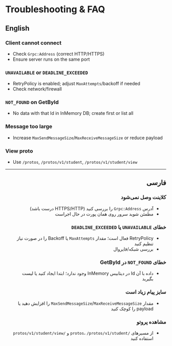 # Troubleshooting & FAQ

## English
### Client cannot connect
- Check `Grpc:Address` (correct HTTP/HTTPS)
- Ensure server runs on the same port

### `UNAVAILABLE` or `DEADLINE_EXCEEDED`
- RetryPolicy is enabled; adjust `MaxAttempts`/backoff if needed
- Check network/firewall

### `NOT_FOUND` on GetById
- No data with that Id in InMemory DB; create first or list all

### Message too large
- Increase `MaxSendMessageSize`/`MaxReceiveMessageSize` or reduce payload

### View proto
- Use `/protos`, `/protos/v1/student`, `/protos/v1/student/view`

---

<div dir="rtl">

## فارسی
### کلاینت وصل نمی‌شود
- آدرس `Grpc:Address` را بررسی کنید (HTTPS/HTTP درست باشد)
- مطمئن شوید سرور روی همان پورت در حال اجراست

### خطای `UNAVAILABLE` یا `DEADLINE_EXCEEDED`
- RetryPolicy فعال است؛ مقدار `MaxAttempts` یا Backoff را در صورت نیاز تنظیم کنید
- بررسی شبکه/فایروال

### خطای `NOT_FOUND` در GetById
- داده با آن Id در دیتابیس InMemory وجود ندارد؛ ابتدا ایجاد کنید یا لیست بگیرید

### سایز پیام زیاد است
- مقدار `MaxSendMessageSize`/`MaxReceiveMessageSize` را افزایش دهید یا payload را کوچک کنید

### مشاهده پروتو
- از مسیرهای `/protos`، `/protos/v1/student` و `/protos/v1/student/view` استفاده کنید

</div>
